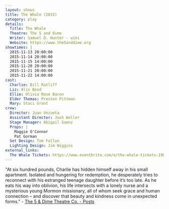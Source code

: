 ```yaml
---
layout: shows
title: The Whale (2015)
category: play
details:
  Title: The Whale
  Theatre: The 5 and Dime
  Writer: Samuel D. Hunter - wiki
  Website: https://www.the5anddime.org
showtimes: |
  2015-11-13 20:00:00
  2015-11-14 20:00:00
  2015-11-15 14:00:00
  2015-11-20 20:00:00
  2015-11-21 20:00:00
  2015-11-22 14:00:00
cast:
  Charlie: Bill Ratliff
  Liz: Alix Bond
  Ellie: Olivia Rose Bacon
  Elder Thomas: Preston Pittman
  Mary: Staci Grant
crew:
  Director: Juan Unzueta
  Assistant Director: Josh Waller
  Stage Manager: Abigail Saenz
  Props: |
    Maggie O'Connor
    Pat Gorman
  Set Design: Tom Fallon
  Lighting Design: Jim Wiggins
external_links:
  The Whale Tickets: https://www.eventbrite.com/e/the-whale-tickets-19043435428
---
```

"At six hundred pounds, Charlie has hidden himself away in his small apartment. Isolated and hungering for redemption, he desperately tries to reconnect with his estranged teenage daughter before it’s too late. As he eats his way into oblivion, his life intersects with a lonely nurse and a mysterious young Mormon missionary, all of whom seek grace and human connection – and discover that beauty and kindness come in unexpected forms." - [The 5 & Dime Theatre Co. - Posts](https://www.facebook.com/The5andDime/posts/1076410805710848)
